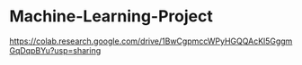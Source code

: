 # Machine-Learning-Project
https://colab.research.google.com/drive/1BwCgpmccWPyHGQQAcKl5GggmGqDqpBYu?usp=sharing
